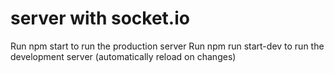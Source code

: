 # server with socket.io
Run npm start to run the production server
Run npm run start-dev to run the development server (automatically reload on changes)
